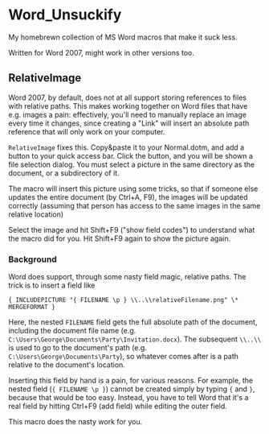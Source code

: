 Word_Unsuckify
==============

My homebrewn collection of MS Word macros that make it suck less.

Written for Word 2007, might work in other versions too.

RelativeImage
-------------

Word 2007, by default, 
does not at all support storing references to files with relative paths. 
This makes working together on Word files that have e.g. images a pain: 
effectively, you'll need to manually replace an image every time it changes, 
since creating a "Link" will insert an absolute path reference that will only work on your computer.

`RelativeImage` fixes this. 
Copy&paste it to your Normal.dotm, and add a button to your quick access bar.
Click the button, and you will be shown a file selection dialog. 
You must select a picture in the same directory as the document, or a subdirectory of it.

The macro will insert this picture using some tricks, 
so that if someone else updates the entire document (by Ctrl+A, F9),
the images will be updated correctly 
(assuming that person has access to the same images in the same relative location)

Select the image and hit Shift+F9 ("show field codes") to understand what the macro did for you. 
Hit Shift+F9 again to show the picture again.


### Background

Word does support, 
through some nasty field magic, 
relative paths. 
The trick is to insert a field like

    { INCLUDEPICTURE "{ FILENAME \p } \\..\\relativeFilename.png" \* MERGEFORMAT }

Here, the nested `FILENAME` field gets the full absolute path of the document, 
including the document file name
(e.g. `C:\Users\George\Documents\Party\Invitation.docx`).
The subsequent `\\..\\` is used to go to the document's path
(e.g. `C:\Users\George\Documents\Party`),
so whatever comes after is a path relative to the document's location.

Inserting this field by hand is a pain, for various reasons.
For example, the nested field (`{ FILENAME \p }`) cannot be created simply by typing `{` and `}`,
because that would be too easy. 
Instead, you have to tell Word that it's a real field by hitting Ctrl+F9 (add field) 
while editing the outer field.

This macro does the nasty work for you.
